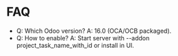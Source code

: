 # FAQ

- Q: Which Odoo version? A: 16.0 (OCA/OCB packaged).
- Q: How to enable? A: Start server with --addon project_task_name_with_id or install in UI.
